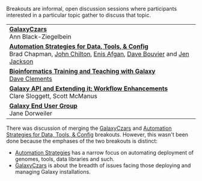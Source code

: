 Breakouts are informal, open discussion sessions where participants interested in a particular topic gather to discuss that topic.  

<table>
  <tr>
    <td> <strong><a href='/src/community/galaxy-admins/meetups/2012-07-27/index.md'>GalaxyCzars</a></strong><br /> Ann Black-Ziegelbein </td>
  </tr>
  <tr>
    <td> <strong><a href='/src/events/gcc2012/program/breakouts/automation-strategies/index.md'>Automation Strategies for Data, Tools, & Config</a></strong><br /> Brad Chapman, <a href='/people/john-chilton/'>John Chilton</a>, <a href='/people/enis-afgan/'>Enis Afgan</a>, <a href='/people/dave-bouvier/'>Dave Bouvier</a> and <a href='/people/jennifer-jackson/'>Jen Jackson</a> </td>
  </tr>
  <tr>
    <td> <strong><a href='/src/events/gcc2012/program/breakouts/bioinformatics-training/index.md'>Bioinformatics Training and Teaching with Galaxy</a></strong><br /><a href='/people/dave-clements/'>Dave Clements</a> </td>
  </tr>
  <tr>
    <td> <strong><a href='/src/events/gcc2012/program/breakouts/workflows-and-api/index.md'>Galaxy API and Extending it; Workflow Enhancements</a></strong><br />Clare Sloggett, Scott McManus </td>
  </tr>
  <tr>
    <td> <strong><a href='/src/events/gcc2012/program/breakouts/end-users/index.md'>Galaxy End User Group</a></strong> <br /> Jane Dorweiler </td>
  </tr>
</table>


There was discussion of merging the [GalaxyCzars](/src/community/galaxy-admins/meetups/2012-07-27/index.md) and [Automation Strategies for Data, Tools, & Config](/src/events/gcc2012/program/breakouts/automation-strategies/index.md) breakouts.  However, this wasn't been done because the emphases of the two breakouts is distinct:
* [Automation Strategies](/src/events/gcc2012/program/breakouts/automation-strategies/index.md) has a narrow focus on automating deployment of genomes, tools, data libraries and such.
* [GalaxyCzars](/src/community/galaxy-admins/meetups/2012-07-27/index.md) is about the breadth of issues facing those deploying and managing Galaxy installations.
